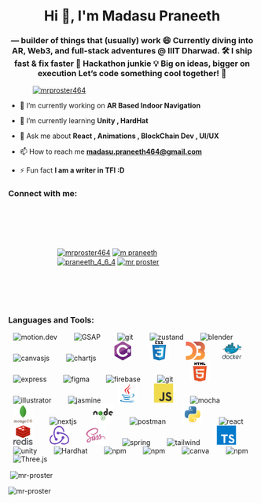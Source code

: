<h1 align="center">Hi 👋, I'm Madasu Praneeth</h1>
<h3 align="center">— builder of things that (usually) work 😄  Currently diving into AR, Web3, and full-stack adventures @ IIIT Dharwad. 🛠️ I ship fast & fix faster 🎯 Hackathon junkie 💡 Big on ideas, bigger on execution Let’s code something cool together! 🚀</h3>

<p align="left"> <a style="padding:50px;" href="https://twitter.com/mrproster464" target="blank"><img src="https://img.shields.io/twitter/follow/mrproster464?logo=twitter&style=for-the-badge" alt="mrproster464" /></a> </p>

- 🔭 I’m currently working on **AR Based Indoor Navigation**

- 🌱 I’m currently learning **Unity , HardHat**

- 💬 Ask me about **React , Animations , BlockChain Dev , UI/UX**

- 📫 How to reach me **madasu.praneeth464@gmail.com**

- ⚡ Fun fact **I am a writer in TFI :D**

<h3 align="left">Connect with me:</h3>
<p align="left" style="margin:100px;">
<a href="https://twitter.com/mrproster464" target="blank"><img align="center" src="https://raw.githubusercontent.com/rahuldkjain/github-profile-readme-generator/master/src/images/icons/Social/twitter.svg" alt="mrproster464" height="30" width="40" /></a>
<a href="https://linkedin.com/in/m praneeth" target="blank"><img align="center" src="https://raw.githubusercontent.com/rahuldkjain/github-profile-readme-generator/master/src/images/icons/Social/linked-in-alt.svg" alt="m praneeth" height="30" width="40" /></a>
<a href="https://instagram.com/praneeth_4_6_4" target="blank"><img align="center" src="https://raw.githubusercontent.com/rahuldkjain/github-profile-readme-generator/master/src/images/icons/Social/instagram.svg" alt="praneeth_4_6_4" height="30" width="40" /></a>
<a href="https://www.youtube.com/c/mr proster" target="blank"><img align="center" src="https://raw.githubusercontent.com/rahuldkjain/github-profile-readme-generator/master/src/images/icons/Social/youtube.svg" alt="mr proster" height="30" width="40" /></a>
</p>

<h3 align="left">Languages and Tools:</h3>
<p align="left">
<a style="padding: 10px; margin-right: 10px; text-decoration: none;" href="https://motion.dev" target="_blank" rel="noreferrer"> <img src="https://user-images.githubusercontent.com/7850794/164965509-2a8dc49e-2ed7-4243-a2c9-481b03bbc31a.png" alt="motion.dev" width="40" height="40"/> </a>
<a style="padding: 10px; margin-right: 10px; text-decoration: none;" href="https://gsap.com" target="_blank" rel="noreferrer"> <img src="https://assets.codepen.io/16327/internal/avatars/users/default.png?fit=crop&format=auto&height=256&version=1697554632&width=256" alt="GSAP" width="40" height="40"/> </a>
<a style="padding: 10px; margin-right: 10px; text-decoration: none;" href="https://git-scm.com" target="_blank" rel="noreferrer"> <img src="https://icon.icepanel.io/Technology/svg/Git.svg" alt="git" width="40" height="40"/> </a>
<a style="padding: 10px; margin-right: 10px; text-decoration: none;" href="https://zustand-demo.pmnd.rs" target="_blank" rel="noreferrer"> <img src="https://encrypted-tbn0.gstatic.com/images?q=tbn:ANd9GcRpHj4UwTW4ANSlNjzQOiiOqfDa6kal9RpF0A&s" alt="zustand" width="40" height="40"/> </a>
 <a style="padding: 10px; margin-right: 10px; text-decoration: none;" href="https://www.blender.org/" target="_blank" rel="noreferrer"> <img src="https://icon.icepanel.io/Technology/svg/Blender.svg" alt="blender" width="40" height="40"/> </a> <a style="padding: 10px; margin-right: 10px; text-decoration: none;" href="https://d3js.org" target="_blank" rel="noreferrer"> <img src="https://icon.icepanel.io/Technology/svg/D3.js.svg" alt="canvasjs" width="40" height="40"/> </a> <a style="padding: 10px; margin-right: 10px; text-decoration: none;" href="https://www.chartjs.org" target="_blank" rel="noreferrer"> <img src="https://www.chartjs.org/media/logo-title.svg" alt="chartjs" width="40" height="40"/> </a> <a style="padding: 10px; margin-right: 10px; text-decoration: none;" href="https://www.w3schools.com/cs/" target="_blank" rel="noreferrer"> <img src="https://raw.githubusercontent.com/devicons/devicon/master/icons/csharp/csharp-original.svg" alt="csharp" width="40" height="40"/> </a> <a style="padding: 10px; margin-right: 10px; text-decoration: none;" href="https://www.w3schools.com/css/" target="_blank" rel="noreferrer"> <img src="https://raw.githubusercontent.com/devicons/devicon/master/icons/css3/css3-original-wordmark.svg" alt="css3" width="40" height="40"/> </a> <a style="padding: 10px; margin-right: 10px; text-decoration: none;" href="https://d3js.org/" target="_blank" rel="noreferrer"> <img src="https://raw.githubusercontent.com/devicons/devicon/master/icons/d3js/d3js-original.svg" alt="d3js" width="40" height="40"/> </a> <a style="padding: 10px; margin-right: 10px; text-decoration: none;" href="https://www.docker.com/" target="_blank" rel="noreferrer"> <img src="https://raw.githubusercontent.com/devicons/devicon/master/icons/docker/docker-original-wordmark.svg" alt="docker" width="40" height="40"/> </a> <a style="padding: 10px; margin-right: 10px; text-decoration: none;" href="https://expressjs.com" target="_blank" rel="noreferrer"> <img src="https://icon.icepanel.io/Technology/png-shadow-512/Express.png" alt="express" width="40" height="40"/> </a> <a style="padding: 10px; margin-right: 10px; text-decoration: none;" href="https://www.figma.com/" target="_blank" rel="noreferrer"> <img src="https://www.vectorlogo.zone/logos/figma/figma-icon.svg" alt="figma" width="40" height="40"/> </a> <a style="padding: 10px; margin-right: 10px; text-decoration: none;" href="https://firebase.google.com/" target="_blank" rel="noreferrer"> <img src="https://www.vectorlogo.zone/logos/firebase/firebase-icon.svg" alt="firebase" width="40" height="40"/> </a> <a style="padding: 10px; margin-right: 10px; text-decoration: none;" href="https://git-scm.com/" target="_blank" rel="noreferrer"> <img src="https://www.vectorlogo.zone/logos/git-scm/git-scm-icon.svg" alt="git" width="40" height="40"/> </a> <a style="padding: 10px; margin-right: 10px; text-decoration: none;" href="https://www.w3.org/html/" target="_blank" rel="noreferrer"> <img src="https://raw.githubusercontent.com/devicons/devicon/master/icons/html5/html5-original-wordmark.svg" alt="html5" width="40" height="40"/> </a> <a style="padding: 10px; margin-right: 10px; text-decoration: none;" href="https://www.adobe.com/in/products/illustrator.html" target="_blank" rel="noreferrer"> <img src="https://www.vectorlogo.zone/logos/adobe_illustrator/adobe_illustrator-icon.svg" alt="illustrator" width="40" height="40"/> </a> <a style="padding: 10px; margin-right: 10px; text-decoration: none;" href="https://jasmine.github.io/" target="_blank" rel="noreferrer"> <img src="https://www.vectorlogo.zone/logos/jasmine/jasmine-icon.svg" alt="jasmine" width="40" height="40"/> </a> <a style="padding: 10px; margin-right: 10px; text-decoration: none;" href="https://www.java.com" target="_blank" rel="noreferrer"> <img src="https://raw.githubusercontent.com/devicons/devicon/master/icons/java/java-original.svg" alt="java" width="40" height="40"/> </a> <a style="padding: 10px; margin-right: 10px; text-decoration: none;" href="https://developer.mozilla.org/en-US/docs/Web/JavaScript" target="_blank" rel="noreferrer"> <img src="https://raw.githubusercontent.com/devicons/devicon/master/icons/javascript/javascript-original.svg" alt="javascript" width="40" height="40"/> </a> <a style="padding: 10px; margin-right: 10px; text-decoration: none;" href="https://mochajs.org" target="_blank" rel="noreferrer"> <img src="https://www.vectorlogo.zone/logos/mochajs/mochajs-icon.svg" alt="mocha" width="40" height="40"/> </a> <a style="padding: 10px; margin-right: 10px; text-decoration: none;" href="https://www.mongodb.com/" target="_blank" rel="noreferrer"> <img src="https://raw.githubusercontent.com/devicons/devicon/master/icons/mongodb/mongodb-original-wordmark.svg" alt="mongodb" width="40" height="40"/> </a> <a style="padding: 10px; margin-right: 10px; text-decoration: none;" href="https://nextjs.org/" target="_blank" rel="noreferrer"> <img src="https://icon.icepanel.io/Technology/png-shadow-512/Next.js.png" alt="nextjs" width="40" height="40"/> </a> <a style="padding: 10px; margin-right: 10px; text-decoration: none;" href="https://nodejs.org" target="_blank" rel="noreferrer"> <img src="https://raw.githubusercontent.com/devicons/devicon/master/icons/nodejs/nodejs-original-wordmark.svg" alt="nodejs" width="40" height="40"/> </a> <a style="padding: 10px; margin-right: 10px; text-decoration: none;" href="https://postman.com" target="_blank" rel="noreferrer"> <img src="https://www.vectorlogo.zone/logos/getpostman/getpostman-icon.svg" alt="postman" width="40" height="40"/> </a> <a style="padding: 10px; margin-right: 10px; text-decoration: none;" href="https://www.python.org" target="_blank" rel="noreferrer"> <img src="https://raw.githubusercontent.com/devicons/devicon/master/icons/python/python-original.svg" alt="python" width="40" height="40"/> </a> <a style="padding: 10px; margin-right: 10px; text-decoration: none;" href="https://reactjs.org/" target="_blank" rel="noreferrer"> <img src="https://icon.icepanel.io/Technology/svg/React.svg" alt="react" width="40" height="40"/> </a> <a style="padding: 10px; margin-right: 10px; text-decoration: none;" href="https://redis.io" target="_blank" rel="noreferrer"> <img src="https://raw.githubusercontent.com/devicons/devicon/master/icons/redis/redis-original-wordmark.svg" alt="redis" width="40" height="40"/> </a> <a style="padding: 10px; margin-right: 10px; text-decoration: none;" href="https://redux.js.org" target="_blank" rel="noreferrer"> <img src="https://raw.githubusercontent.com/devicons/devicon/master/icons/redux/redux-original.svg" alt="redux" width="40" height="40"/> </a> <a style="padding: 10px; margin-right: 10px; text-decoration: none;" href="https://sass-lang.com" target="_blank" rel="noreferrer"> <img src="https://raw.githubusercontent.com/devicons/devicon/master/icons/sass/sass-original.svg" alt="sass" width="40" height="40"/> </a> <a style="padding: 10px; margin-right: 10px; text-decoration: none;" href="https://spring.io/" target="_blank" rel="noreferrer"> <img src="https://www.vectorlogo.zone/logos/springio/springio-icon.svg" alt="spring" width="40" height="40"/> </a> <a style="padding: 10px; margin-right: 10px; text-decoration: none;" href="https://tailwindcss.com/" target="_blank" rel="noreferrer"> <img src="https://www.vectorlogo.zone/logos/tailwindcss/tailwindcss-icon.svg" alt="tailwind" width="40" height="40"/> </a> <a style="padding: 10px; margin-right: 10px; text-decoration: none;" href="https://www.typescriptlang.org/" target="_blank" rel="noreferrer"> <img src="https://raw.githubusercontent.com/devicons/devicon/master/icons/typescript/typescript-original.svg" alt="typescript" width="40" height="40"/> </a> <a style="padding: 10px; margin-right: 10px; text-decoration: none;" href="https://unity.com/" target="_blank" rel="noreferrer"> <img src="https://www.vectorlogo.zone/logos/unity3d/unity3d-icon.svg" alt="unity" width="40" height="40"/> </a> <a style="padding: 10px; margin-right: 10px; text-decoration: none;" href="https://hardhat.org" target="_blank" rel="noreferrer"> <img src="https://icon.icepanel.io/Technology/svg/Hardhat.svg" alt="Hardhat" width="40" height="40"/> </a>
<a style="padding: 10px; margin-right: 10px; text-decoration: none;" href="https://npmjs.com" target="_blank" rel="noreferrer"> <img src="https://icon.icepanel.io/Technology/svg/NPM.svg" alt="npm" width="40" height="40"/> </a>
<a style="padding: 10px; margin-right: 10px; text-decoration: none;" href="https://www.adobe.com/ca/products/aftereffects.html" target="_blank" rel="noreferrer"> <img src="https://icon.icepanel.io/Technology/svg/After-Effects.svg" alt="npm" width="40" height="40"/> </a>
<a style="padding: 10px; margin-right: 10px; text-decoration: none;" href="https://www.canva.com" target="_blank" rel="noreferrer"> <img src="https://icon.icepanel.io/Technology/svg/Canva.svg" alt="canva" width="40" height="40"/> </a>
<a style="padding: 10px; margin-right: 10px; text-decoration: none;" href="https://docs.soliditylang.org/en/v0.8.30" target="_blank" rel="noreferrer"> <img src="https://icon.icepanel.io/Technology/png-shadow-512/Solidity.png" alt="npm" width="40" height="40"/> </a>
<a style="padding: 10px; margin-right: 10px; text-decoration: none;" href="https://threejs.org" target="_blank" rel="noreferrer"> <img src="https://icon.icepanel.io/Technology/png-shadow-512/Three.js.png" alt="Three.js" width="40" height="40"/> </a>

</p>

<p>&nbsp;<img align="center" src="https://github-readme-stats.vercel.app/api?username=mr-proster&show_icons=true&locale=en" alt="mr-proster" /></p>

<p><img align="center" src="https://github-readme-streak-stats.herokuapp.com/?user=mr-proster&" alt="mr-proster" /></p>
